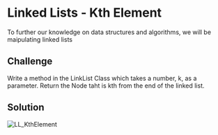 # Linked Lists - Kth Element
To further our knowledge on data structures and algorithms, we will be maipulating linked lists

## Challenge
Write a method in the LinkList Class which takes a number, k, as a parameter. Return the Node taht is kth from the end of the linked list. 

## Solution

![LL_KthElement](../../../assets/LL_KthElement_Visual.jpg)
